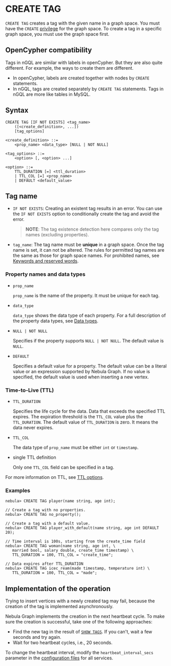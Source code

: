 # CREATE TAG

`CREATE TAG` creates a tag with the given name in a graph space. You must have the `CREATE` [privilege](../../7.data-security/1.authentication/3.role-list.md) for the graph space. To create a tag in a specific graph space, you must use the graph space first.

## OpenCypher compatibility

Tags in nGQL are similar with labels in openCypher. But they are also quite different. For example, the ways to create them are different.

* In openCypher, labels are created together with nodes by `CREATE` statements.
* In nGQL, tags are created separately by `CREATE TAG` statements. Tags in nGQL are more like tables in MySQL.

## Syntax

```ngql
CREATE TAG [IF NOT EXISTS] <tag_name>
    ([<create_definition>, ...])
    [tag_options]

<create_definition> ::=
    <prop_name> <data_type> [NULL | NOT NULL]

<tag_options> ::=
    <option> [, <option> ...]

<option> ::=
    TTL_DURATION [=] <ttl_duration>
    | TTL_COL [=] <prop_name>
    | DEFAULT <default_value>
```

## Tag name

- `IF NOT EXISTS`: Creating an existent tag results in an error. You can use the `IF NOT EXISTS` option to conditionally create the tag and avoid the error.

    > **NOTE**: The tag existence detection here compares only the tag names (excluding properties).
- `tag_name`: The tag name must be **unique** in a graph space. Once the tag name is set, it can not be altered. The rules for permitted tag names are the same as those for graph space names. For prohibited names, see [Keywords and reserved words](../20.appendix/keywords-and-reserved-words.md).

### Property names and data types

- `prop_name`

    `prop_name` is the name of the property. It must be unique for each tag.

- `data_type`

    `data_type` shows the data type of each property. For a full description of the property data types, see [Data types](../3.data-types/1.numeric.md).

- `NULL | NOT NULL`

    Specifies if the property supports `NULL | NOT NULL`. The default value is `NULL`.

- `DEFAULT`

    Specifies a default value for a property. The default value can be a literal value or an expression supported by Nebula Graph. If no value is specified, the default value is used when inserting a new vertex.

### Time-to-Live (TTL)

- `TTL_DURATION`

    Specifies the life cycle for the data. Data that exceeds the specified TTL expires. The expiration threshold is the `TTL_COL` value plus the `TTL_DURATION`. The default value of `TTL_DURATION` is zero. It means the data never expires.

- `TTL_COL`

    The data type of `prop_name` must be either `int` or `timestamp`.

- single TTL definition

    Only one `TTL_COL` field can be specified in a tag.

For more information on TTL, see [TTL options](../8.clauses-and-options/ttl-options.md).

### Examples

```ngql
nebula> CREATE TAG player(name string, age int);

// Create a tag with no properties.
nebula> CREATE TAG no_property(); 

// Create a tag with a default value.
nebula> CREATE TAG player_with_default(name string, age int DEFAULT 20);
```

```ngql
// Time interval is 100s, starting from the create_time field
nebula> CREATE TAG woman(name string, age int, \
   married bool, salary double, create_time timestamp) \
   TTL_DURATION = 100, TTL_COL = "create_time";

// Data expires after TTL_DURATION
nebula> CREATE TAG icec_ream(made timestamp, temperature int) \
   TTL_DURATION = 100, TTL_COL = "made";
```

## Implementation of the operation

Trying to insert vertices with a newly created tag may fail, because the creation of the tag is implemented asynchronously.

Nebula Graph implements the creation in the next heartbeat cycle. To make sure the creation is successful, take one of the following approaches:

- Find the new tag in the result of [`SHOW TAGS`](4.show-tags.md). If you can't, wait a few seconds and try again.
- Wait for two heartbeat cycles, i.e., 20 seconds.

To change the heartbeat interval, modify the `heartbeat_interval_secs` parameter in the [configuration files](../../5.configurations-and-logs/1.configurations/1.configurations.md) for all services.

